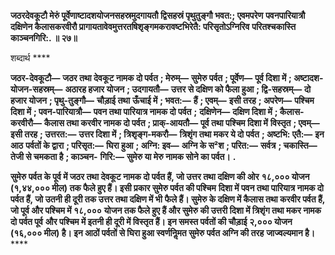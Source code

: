 **जठरदेवकूटौ मेरुं पूर्वेणाष्टादशयोजनसहस्रमुदगायतौ द्विसहस्रं पृथुतुङ्गौ भवत:; एवमपरेण** **पवनपारियात्रौ दक्षिणेन कैलासकरवीरौ प्रागायतावेवमुत्तरतषिशृङ्गमकरावष्टभिरेतै: परिसृतोऽग्निरिव** **परितश्चकास्ति काञ्चनगिरि:. ॥ २७॥** 

शब्दार्थ **** 

**जठर-देवकूटौ—** **जठर तथा देवकूट नामक दो पर्वत** **; मेरुम्—** **सुमेरु पर्वत** **; पूर्वेण—** **पूर्व दिशा में** **; अष्टादश-योजन-सहस्रम्—** **अठारह हजार योजन** **; उदगायतौ—** **उत्तर से दक्षिण को फैला हुआ** **; द्वि-सहस्रम्—** **दो हजार योजन** **; पृथु-तुङ्गौ—** **चौड़ाई तथा** **ऊँचाई में** **; भवत:—** **हैं** **; एवम्—** **इसी तरह** **; अपरेण—** **पश्चिम दिशा में** **; पवन-पारियात्रौ—** **पवन तथा पारियात्र नामक दो पर्वत** **;** **दक्षिणेन—** **दक्षिण दिशा में** **; कैलास-करवीरौ—** **कैलास तथा करवीर नामक दो पर्वत** **; प्राक्-आयतौ—** **पूर्व तथा पश्चिम दिशा में** **विस्तृत** **; एवम्—** **इसी तरह** **; उत्तरत:—** **उत्तर दिशा में** **; त्रिशृङ्ग-मकरौ—** **त्रिशृंग तथा मकर ये दो पर्वत** **; अष्टभि: एतै:—** **इन आठ** **पर्वतों के द्वारा** **; परिसृत:—** **घिरा हुआ** **; अग्नि: इव—** **अग्नि के स²श** **; परित:—** **सर्वत्र** **; चकास्ति—** **तेजी से चमकता है** **; काञ्चन-** **गिरि:—** **सुमेरु या मेरु नामक सोने का पर्वत।** **.** 

**सुमेरु पर्वत के पूर्व में जठर तथा देवकूट नामक दो पर्वत हैं, जो उत्तर तथा दक्षिण की ओर** **१८,००० योजन (१,४४,००० मील) तक फैले हुए हैं। इसी प्रकार सुमेरु पर्वत की पश्चिम** **दिशा में पवन तथा पारियात्र नामक दो पर्वत हैं, जो उतनी ही दूरी तक उत्तर तथा दक्षिण में भी** **फैले हैं। सुमेरु के दक्षिण में कैलास तथा करवीर पर्वत हैं, जो पूर्व और पश्चिम में १८,०००** **योजन तक फैले हुए हैं और सुमेरु की उत्तरी दिशा में त्रिशृंग तथा मकर नामक दो पर्वत पूर्व** **और पश्चिम में इतनी ही दूरी में विस्तृत हैं। इन समस्त पर्वतों की चौड़ाई २,००० योजन** **(१६,००० मील) है। इन आठों पर्वतों से घिरा हुआ स्वर्णनिॢमत सुमेरु पर्वत अग्नि की तरह** **जाज्वल्यमान है।** **** 
